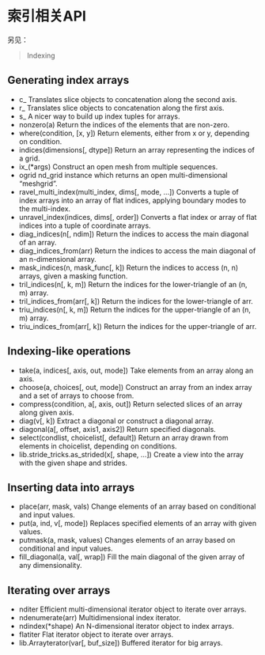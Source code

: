# 索引相关API

另见：
> Indexing

## Generating index arrays

- c_	Translates slice objects to concatenation along the second axis.
- r_	Translates slice objects to concatenation along the first axis.
- s_	A nicer way to build up index tuples for arrays.
- nonzero(a)	Return the indices of the elements that are non-zero.
- where(condition, [x, y])	Return elements, either from x or y, depending on condition.
- indices(dimensions[, dtype])	Return an array representing the indices of a grid.
- ix_(*args)	Construct an open mesh from multiple sequences.
- ogrid	nd_grid instance which returns an open multi-dimensional “meshgrid”.
- ravel_multi_index(multi_index, dims[, mode, …])	Converts a tuple of index arrays into an array of flat indices, applying boundary modes to the multi-index.
- unravel_index(indices, dims[, order])	Converts a flat index or array of flat indices into a tuple of coordinate arrays.
- diag_indices(n[, ndim])	Return the indices to access the main diagonal of an array.
- diag_indices_from(arr)	Return the indices to access the main diagonal of an n-dimensional array.
- mask_indices(n, mask_func[, k])	Return the indices to access (n, n) arrays, given a masking function.
- tril_indices(n[, k, m])	Return the indices for the lower-triangle of an (n, m) array.
- tril_indices_from(arr[, k])	Return the indices for the lower-triangle of arr.
- triu_indices(n[, k, m])	Return the indices for the upper-triangle of an (n, m) array.
- triu_indices_from(arr[, k])	Return the indices for the upper-triangle of arr.

## Indexing-like operations

- take(a, indices[, axis, out, mode])	Take elements from an array along an axis.
- choose(a, choices[, out, mode])	Construct an array from an index array and a set of arrays to choose from.
- compress(condition, a[, axis, out])	Return selected slices of an array along given axis.
- diag(v[, k])	Extract a diagonal or construct a diagonal array.
- diagonal(a[, offset, axis1, axis2])	Return specified diagonals.
- select(condlist, choicelist[, default])	Return an array drawn from elements in choicelist, depending on conditions.
- lib.stride_tricks.as_strided(x[, shape, …])	Create a view into the array with the given shape and strides.

## Inserting data into arrays

- place(arr, mask, vals)	Change elements of an array based on conditional and input values.
- put(a, ind, v[, mode])	Replaces specified elements of an array with given values.
- putmask(a, mask, values)	Changes elements of an array based on conditional and input values.
- fill_diagonal(a, val[, wrap])	Fill the main diagonal of the given array of any dimensionality.

## Iterating over arrays

- nditer	Efficient multi-dimensional iterator object to iterate over arrays.
- ndenumerate(arr)	Multidimensional index iterator.
- ndindex(*shape)	An N-dimensional iterator object to index arrays.
- flatiter	Flat iterator object to iterate over arrays.
- lib.Arrayterator(var[, buf_size])	Buffered iterator for big arrays.
